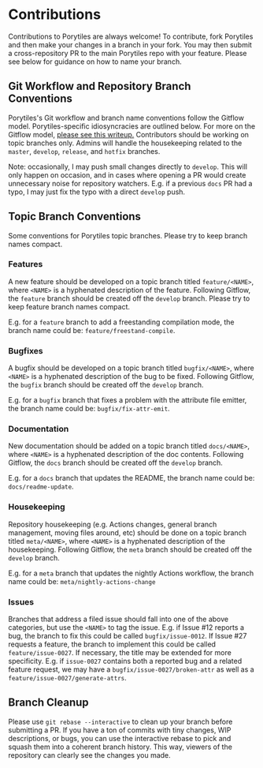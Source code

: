 # Contributions
Contributions to Porytiles are always welcome! To contribute, fork Porytiles and then make your changes in a branch in
your fork. You may then submit a cross-repository PR to the main Porytiles repo with your feature. Please see below for
guidance on how to name your branch.

## Git Workflow and Repository Branch Conventions
Porytiles's Git workflow and branch name conventions follow the Gitflow model. Porytiles-specific idiosyncracies are
outlined below. For more on the Gitflow model, [please see this writeup.](https://nvie.com/posts/a-successful-git-branching-model/)
Contributors should be working on topic branches only. Admins will handle the housekeeping related to the `master`,
`develop`, `release`, and `hotfix` branches.

Note: occasionally, I may push small changes directly to `develop`. This will only happen on occasion, and in cases
where opening a PR would create unnecessary noise for repository watchers. E.g. if a previous `docs` PR had a typo,
I may just fix the typo with a direct `develop` push.

## Topic Branch Conventions
Some conventions for Porytiles topic branches. Please try to keep branch names compact.

### Features
A new feature should be developed on a topic branch titled `feature/<NAME>`, where `<NAME>` is a hyphenated description
of the feature. Following Gitflow, the `feature` branch should be created off the `develop` branch. Please try to keep
feature branch names compact.

E.g. for a `feature` branch to add a freestanding compilation mode, the branch name could be:
`feature/freestand-compile`.

### Bugfixes
A bugfix should be developed on a topic branch titled `bugfix/<NAME>`, where `<NAME>` is a hyphenated description of
the bug to be fixed. Following Gitflow, the `bugfix` branch should be created off the `develop` branch.

E.g. for a `bugfix` branch that fixes a problem with the attribute file emitter, the branch name could be:
`bugfix/fix-attr-emit`.

### Documentation
New documentation should be added on a topic branch titled `docs/<NAME>`, where `<NAME>` is a hyphenated description of
the doc contents. Following Gitflow, the `docs` branch should be created off the `develop` branch.

E.g. for a `docs` branch that updates the README, the branch name could be:
`docs/readme-update`.

### Housekeeping
Repository housekeeping (e.g. Actions changes, general branch management, moving files around, etc) should be done on
a topic branch titled `meta/<NAME>`, where `<NAME>` is a hyphenated description of the housekeeping. Following Gitflow,
the `meta` branch should be created off the `develop` branch.

E.g. for a `meta` branch that updates the nightly Actions workflow, the branch name could be:
`meta/nightly-actions-change`

### Issues
Branches that address a filed issue should fall into one of the above categories, but use the `<NAME>` to tag the issue.
E.g. if Issue #12 reports a bug, the branch to fix this could be called `bugfix/issue-0012`. If Issue #27 requests a
feature, the branch to implement this could be called `feature/issue-0027`. If necessary, the title may be extended for
more specificity. E.g. if `issue-0027` contains both a reported bug and a related feature request, we may have a
`bugfix/issue-0027/broken-attr` as well as a `feature/issue-0027/generate-attrs`.

## Branch Cleanup
Please use `git rebase --interactive` to clean up your branch before submitting a PR. If you have a ton of commits with
tiny changes, WIP descriptions, or bugs, you can use the interactive rebase to pick and squash them into a coherent
branch history. This way, viewers of the repository can clearly see the changes you made.
